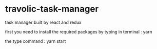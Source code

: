 # travolic-task-manager
 task manager built by react and redux

 first you need to install the required packages by typing in terminal : yarn

 the type command : yarn start
